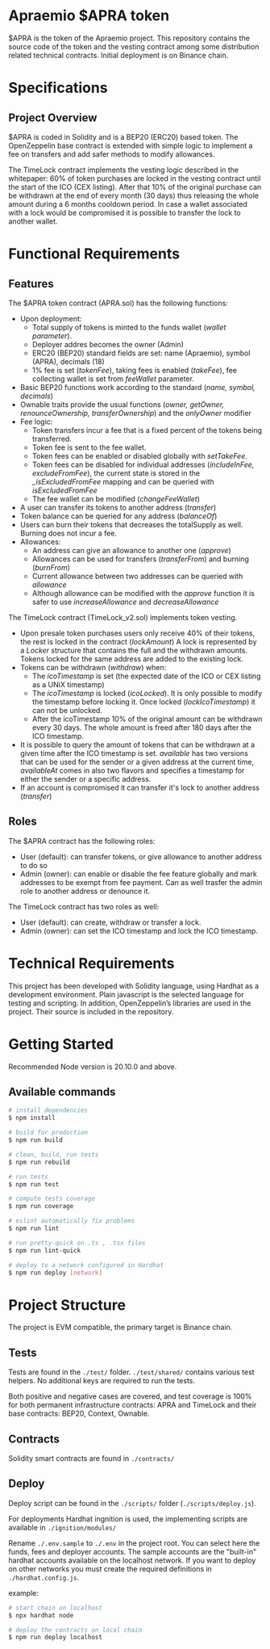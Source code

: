 
# Apraemio $APRA token

$APRA is the token of the Apraemio project. This repository contains the source code of the token and the vesting contract among some distribution related technical contracts. Initial deployment is on Binance chain.

# Specifications

## Project Overview

$APRA is coded in Solidity and is a BEP20 (ERC20) based token. The OpenZeppelin base contract is extended with simple logic to implement a fee on transfers and add safer methods to modify allowances.

The TimeLock contract implements the vesting logic described in the whitepaper: 60% of token purchases are locked in the vesting contract until the start of the ICO (CEX listing). After that 10% of the original purchase can be withdrawn at the end of every month (30 days) thus releasing the whole amount during a 6 months cooldown period. In case a wallet associated with a lock would be compromised it is possible to transfer the lock to another wallet.

# Functional Requirements

## Features

The $APRA token contract (APRA.sol) has the following functions:

- Upon deployment:
  - Total supply of tokens is minted to the funds wallet (*wallet parameter*).
  - Deployer addres becomes the owner (Admin)
  - ERC20 (BEP20) standard fields are set: name (Apraemio), symbol (APRA), decimals (18)
  - 1% fee is set (*tokenFee*), taking fees is enabled (*takeFee*), fee collecting wallet is set from *feeWallet* parameter.
- Basic BEP20 functions work according to the standard (*name, symbol, decimals*)
- Ownable traits provide the usual functions (*owner, getOwner, renounceOwnership, transferOwnership*) and the *onlyOwner* modifier
- Fee logic:
  - Token transfers incur a fee that is a fixed percent of the tokens being transferred.
  - Token fee is sent to the fee wallet.
  - Token fees can be enabled or disabled globally with *setTakeFee*.
  - Token fees can be disabled for individual addresses (*includeInFee, excludeFromFee*), the current state is stored in the *_isExcludedFromFee* mapping and can be queried with *isExcludedFromFee*
  - The fee wallet can be modified (*changeFeeWallet*)
- A user can transfer its tokens to another address (*transfer*)
- Token balance can be queried for any address (*balanceOf*)
- Users can burn their tokens that decreases the totalSupply as well. Burning does not incur a fee.
- Allowances:
  - An address can give an allowance to another one (*approve*)
  - Allowances can be used for transfers (*transferFrom*) and burning (*burnFrom*)
  - Current allowance between two addresses can be queried with *allowance*
  - Although allowance can be modified with the *approve* function it is safer to use *increaseAllowance* and *decreaseAllowance*

The TimeLock contract (TimeLock_v2.sol) implements token vesting.

- Upon presale token purchases users only receive 40% of their tokens, the rest is locked in the contract (*lockAmount*) A lock is represented by a *Locker* structure that contains the full and the withdrawn amounts. Tokens locked for the same address are added to the existing lock.
- Tokens can be withdrawn (*withdraw*) when:
  - The *icoTimestamp* is set (the expected date of the ICO or CEX listing as a UNiX timestamp)
  - The *icoTimestamp* is locked (*icoLocked*). It is only possible to modify the timestamp before locking it. Once locked (*lockIcoTimestamp*) it can not be unlocked.
  - After the icoTimestamp 10% of the original amount can be withdrawn every 30 days. The whole amount is freed after 180 days after the ICO timestamp.
- It is possible to query the amount of tokens that can be withdrawn at a given time after the ICO timestamp is set. *available* has two versions that can be used for the sender or a given address at the current time, *availableAt* comes in also two flavors and specifies a timestamp for either the sender or a specific address.
- If an account is compromised it can transfer it's lock to another address (*transfer*)

## Roles

The $APRA contract has the following roles:

- User (default): can transfer tokens, or give allowance to another address to do so
- Admin (owner): can enable or disable the fee feature globally and mark addresses to be exempt from fee payment. Can as well trasfer the admin role to another address or denounce it.

The TimeLock contract has two roles as well:

- User (default): can create, withdraw or transfer a lock.
- Admin (owner): can set the ICO timestamp and lock the ICO timestamp.

# Technical Requirements

 This project has been developed with Solidity language, using Hardhat as a
 development environment. Plain javascript is the selected language for testing and
 scripting.
 In addition, OpenZeppelin’s libraries are used in the project. Their source is included in the repository.

# Getting Started

Recommended Node version is 20.10.0 and above.

## Available commands

```bash
# install dependencies
$ npm install

# build for production
$ npm run build

# clean, build, run tests
$ npm run rebuild

# run tests
$ npm run test

# compute tests coverage
$ npm run coverage

# eslint automatically fix problems
$ npm run lint

# run pretty-quick on .ts , .tsx files
$ npm run lint-quick

# deploy to a network configured in Hardhat
$ npm run deploy [network]
```

# Project Structure

The project is EVM compatible, the primary target is Binance chain.

## Tests

Tests are found in the `./test/` folder. `./test/shared/` contains various test helpers. No additional keys are required to run the tests.

Both positive and negative cases are covered, and test coverage is 100% for both permanent infrastructure contracts: APRA and TimeLock and their base contracts: BEP20, Context, Ownable.

## Contracts

Solidity smart contracts are found in `./contracts/`

## Deploy

Deploy script can be found in the `./scripts/` folder (`./scripts/deploy.js`).

For deployments Hardhat ingnition is used, the implementing scripts are available in `./ignition/modules/`

Rename `./.env.sample` to `./.env` in the project root.
You can select here the funds, fees and deployer accounts. The sample accounts are the "built-in" hardhat accounts available on the localhost network. If you want to deploy on other networks you must create the required definitions in `./hardhat.config.js`.

example:

```bash
# start chain on localhost
$ npx hardhat node

# deploy the contracts on local chain
$ npm run deploy localhost
```

